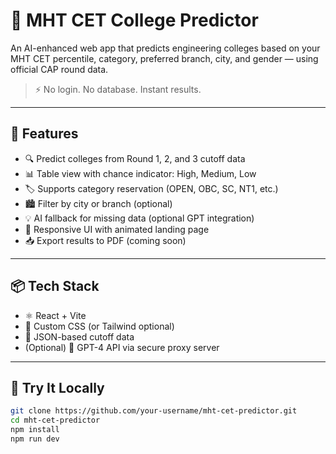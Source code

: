 # 🎯 MHT CET College Predictor

An AI-enhanced web app that predicts engineering colleges based on your MHT CET percentile, category, preferred branch, city, and gender — using official CAP round data.

> ⚡ No login. No database. Instant results.

---

## 🚀 Features

- 🔍 Predict colleges from Round 1, 2, and 3 cutoff data
- 📊 Table view with chance indicator: High, Medium, Low
- 🏷️ Supports category reservation (OPEN, OBC, SC, NT1, etc.)
- 🏙️ Filter by city or branch (optional)
- 💡 AI fallback for missing data (optional GPT integration)
- 🎨 Responsive UI with animated landing page
- 📥 Export results to PDF (coming soon)

---

## 📦 Tech Stack

- ⚛️ React + Vite
- 💅 Custom CSS (or Tailwind optional)
- 📁 JSON-based cutoff data
- (Optional) 🔐 GPT-4 API via secure proxy server

---

## 🧪 Try It Locally

```bash
git clone https://github.com/your-username/mht-cet-predictor.git
cd mht-cet-predictor
npm install
npm run dev
